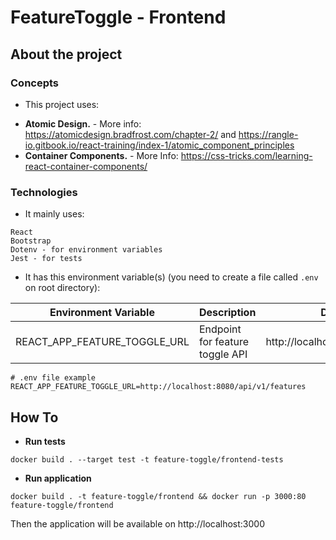 # FeatureToggle - Frontend

## About the project ##

### Concepts ###

* This project uses:

- **Atomic Design.** - More info: https://atomicdesign.bradfrost.com/chapter-2/ and https://rangle-io.gitbook.io/react-training/index-1/atomic_component_principles
- **Container Components.** - More Info: https://css-tricks.com/learning-react-container-components/

### Technologies ###

* It mainly uses:
```
React
Bootstrap
Dotenv - for environment variables
Jest - for tests
```

* It has this environment variable(s) (you need to create a file called `.env` on root directory):

| Environment Variable | Description                  | Default Value          |
|----------------------|------------------------------|------------------------|
|  REACT_APP_FEATURE_TOGGLE_URL  | Endpoint for feature toggle API  | http://localhost:8080/api/v1/features  |

```
# .env file example
REACT_APP_FEATURE_TOGGLE_URL=http://localhost:8080/api/v1/features
```

## How To ##

* **Run tests**

`docker build . --target test -t feature-toggle/frontend-tests`

* **Run application**

`docker build . -t feature-toggle/frontend && docker run -p 3000:80 feature-toggle/frontend`

Then the application will be available on http://localhost:3000
